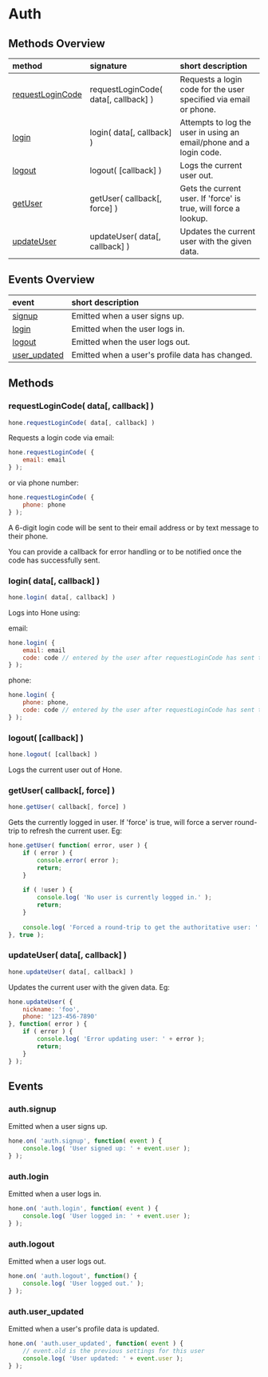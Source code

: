 # Auth

## <a name="methods-overview"></a> Methods Overview

| method                                        | signature                            | short description                                                   |
| :-------------------------------------------- | :----------------------------------- | :------------------------------------------------------------------ |
| [requestLoginCode](#methods.requestLoginCode) | requestLoginCode( data[, callback] ) | Requests a login code for the user specified via email or phone.    |
| [login](#methods.login)                       | login( data[, callback] )            | Attempts to log the user in using an email/phone and a login code.  |
| [logout](#methods.logout)                     | logout( [callback] )                 | Logs the current user out.                                          |
| [getUser](#methods.getUser)                   | getUser( callback[, force] )         | Gets the current user. If 'force' is true, will force a lookup.     |
| [updateUser](#methods.updateUser)             | updateUser( data[, callback] )       | Updates the current user with the given data.                       |

## <a name="events-overview"></a> Events Overview

| event                                | short description                                      |
| :----------------------------------- | :----------------------------------------------------- |
| [signup](#events.signup)             | Emitted when a user signs up.                          |
| [login](#events.login)               | Emitted when the user logs in.                         |
| [logout](#events.logout)             | Emitted when the user logs out.                        |
| [user_updated](#events.user_updated) | Emitted when a user's profile data has changed.        |

## <a name="methods"></a> Methods

### <a name="methods.requestLoginCode"></a> requestLoginCode( data[, callback] )

```javascript
hone.requestLoginCode( data[, callback] )
```

Requests a login code via email:

```javascript
hone.requestLoginCode( {
    email: email
} );
```

or via phone number:

```javascript
hone.requestLoginCode( {
    phone: phone
} );
```

A 6-digit login code will be sent to their email address or by text message to their phone.

You can provide a callback for error handling or to be notified once the code has successfully sent.

### <a name="methods.login"></a> login( data[, callback] )

```javascript
hone.login( data[, callback] )
```

Logs into Hone using:

email:

```javascript
hone.login( {
    email: email
    code: code // entered by the user after requestLoginCode has sent them a code
} );
```

phone:

```javascript
hone.login( {
    phone: phone,
    code: code // entered by the user after requestLoginCode has sent them a code
} );
```

### <a name="methods.logout"></a> logout( [callback] )

```javascript
hone.logout( [callback] )
```

Logs the current user out of Hone.

### <a name="methods.getUser"></a> getUser( callback[, force] )

```javascript
hone.getUser( callback[, force] )
```

Gets the currently logged in user. If 'force' is true, will force a server round-trip to refresh the current user. Eg:

```javascript
hone.getUser( function( error, user ) {
    if ( error ) {
        console.error( error );
        return;
    }
    
    if ( !user ) {
        console.log( 'No user is currently logged in.' );
        return;
    }
    
    console.log( 'Forced a round-trip to get the authoritative user: ' + user );
}, true );
```

### <a name="methods.updateUser"></a> updateUser( data[, callback] )

```javascript
hone.updateUser( data[, callback] )
```

Updates the current user with the given data. Eg:

```javascript
hone.updateUser( {
    nickname: 'foo',
    phone: '123-456-7890'
}, function( error ) {
    if ( error ) {
        console.log( 'Error updating user: ' + error );
        return;
    }
} );
```

## <a name="events"></a> Events

### <a name="events.signup"></a> auth.signup

Emitted when a user signs up.

```javascript
hone.on( 'auth.signup', function( event ) {
    console.log( 'User signed up: ' + event.user );
} );
```

### <a name="events.login"></a> auth.login

Emitted when a user logs in.

```javascript
hone.on( 'auth.login', function( event ) {
    console.log( 'User logged in: ' + event.user );
} );
```

### <a name="events.logout"></a> auth.logout

Emitted when a user logs out.

```javascript
hone.on( 'auth.logout', function() {
    console.log( 'User logged out.' );
} );
```

### <a name="events.user_updated"></a> auth.user_updated

Emitted when a user's profile data is updated.

```javascript
hone.on( 'auth.user_updated', function( event ) {
    // event.old is the previous settings for this user
    console.log( 'User updated: ' + event.user );
} );
```
